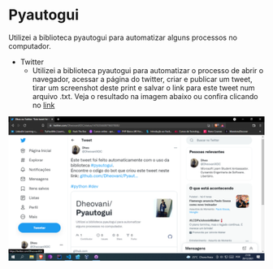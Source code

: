 # Pyautogui
Utilizei a biblioteca pyautogui para automatizar alguns processos no computador.

- Twitter
  - Utilizei a biblioteca pyautogui para automatizar o processo de abrir o navegador, acessar a página do twitter, criar e publicar um tweet, tirar um screenshot deste print e salvar o link para este tweet num arquivo .txt. Veja o resultado na imagem abaixo ou confira clicando no [link](https://twitter.com/DheovaniXDC/status/1476356608796078082)
  
![Tweet_Screenshot](https://github.com/Dheovani/Pyautogui/blob/main/prints/tweet.png)
